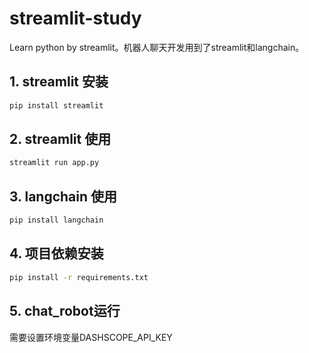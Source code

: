 # streamlit-study

Learn python by streamlit。机器人聊天开发用到了streamlit和langchain。

## 1. streamlit 安装

```bash
pip install streamlit
```

## 2. streamlit 使用

```bash
streamlit run app.py
```

## 3. langchain 使用

```bash
pip install langchain
```

## 4. 项目依赖安装

```bash
pip install -r requirements.txt
```

## 5. chat_robot运行

需要设置环境变量DASHSCOPE_API_KEY
